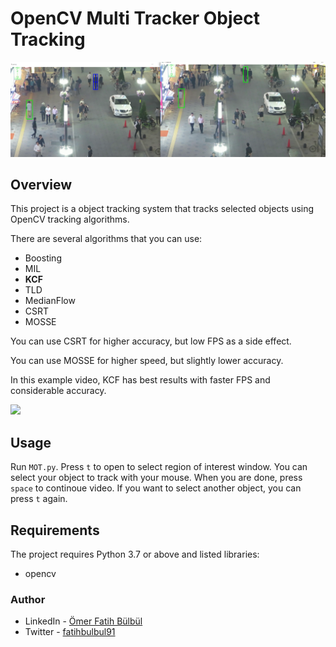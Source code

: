 # OpenCV Multi Tracker Object Tracking

![](./screenshot.png)

## Overview

This project is a object tracking system that tracks selected objects using OpenCV tracking algorithms.

There are several algorithms that you can use:

- Boosting
- MIL
- **KCF**
- TLD
- MedianFlow
- CSRT
- MOSSE

You can use CSRT for higher accuracy, but low FPS as a side effect.

You can use MOSSE for higher speed, but slightly lower accuracy.

In this example video, KCF has best results with faster FPS and considerable accuracy.

![](./demo.gif)

## Usage

Run `MOT.py`.
Press `t` to open to select region of interest window. You can select your object to track with your mouse.
When you are done, press `space` to continoue video. If you want to select another object, you can press `t` again.

## Requirements

The project requires Python 3.7 or above and listed libraries:

- opencv

### Author

- LinkedIn - [Ömer Fatih Bülbül](https://www.linkedin.com/in/ömer-fatih-bülbül-74a890236/)
- Twitter - [fatihbulbul91](https://twitter.com/fatihbulbul91)
